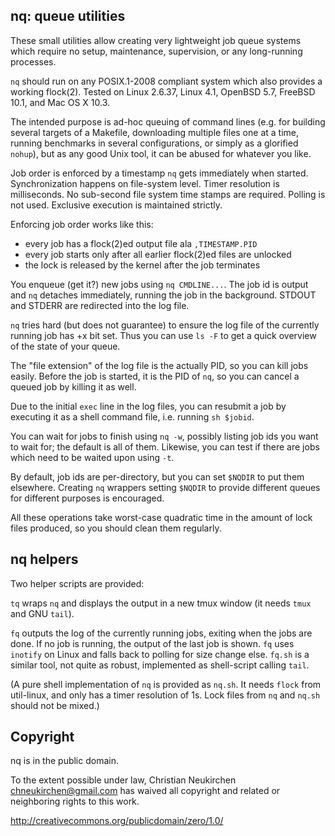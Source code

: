 ## nq: queue utilities

These small utilities allow creating very lightweight job queue
systems which require no setup, maintenance, supervision, or any
long-running processes.

`nq` should run on any POSIX.1-2008 compliant system which also
provides a working flock(2).  Tested on Linux 2.6.37, Linux 4.1,
OpenBSD 5.7, FreeBSD 10.1, and Mac OS X 10.3.

The intended purpose is ad-hoc queuing of command lines (e.g. for
building several targets of a Makefile, downloading multiple files one
at a time, running benchmarks in several configurations, or simply as
a glorified `nohup`), but as any good Unix tool, it can be abused for
whatever you like.

Job order is enforced by a timestamp `nq` gets immediately when
started.  Synchronization happens on file-system level.  Timer
resolution is milliseconds.  No sub-second file system time stamps are
required.  Polling is not used.  Exclusive execution is maintained
strictly.

Enforcing job order works like this:
- every job has a flock(2)ed output file ala `,TIMESTAMP.PID`
- every job starts only after all earlier flock(2)ed files are unlocked
- the lock is released by the kernel after the job terminates

You enqueue (get it?) new jobs using `nq CMDLINE...`.  The job id is
output and `nq` detaches immediately, running the job in the background.
STDOUT and STDERR are redirected into the log file.

`nq` tries hard (but does not guarantee) to ensure the log file of the
currently running job has +x bit set.  Thus you can use `ls -F` to get
a quick overview of the state of your queue.

The "file extension" of the log file is the actually PID, so you can
kill jobs easily.  Before the job is started, it is the PID of `nq`,
so you can cancel a queued job by killing it as well.

Due to the initial `exec` line in the log files, you can resubmit a
job by executing it as a shell command file, i.e. running `sh $jobid`.

You can wait for jobs to finish using `nq -w`, possibly listing job
ids you want to wait for; the default is all of them.  Likewise, you
can test if there are jobs which need to be waited upon using `-t`.

By default, job ids are per-directory, but you can set `$NQDIR` to put
them elsewhere.  Creating `nq` wrappers setting `$NQDIR` to provide
different queues for different purposes is encouraged.

All these operations take worst-case quadratic time in the amount of
lock files produced, so you should clean them regularly.

## nq helpers

Two helper scripts are provided:

`tq` wraps `nq` and displays the output in a new tmux window (it needs
`tmux` and GNU `tail`).

`fq` outputs the log of the currently running jobs, exiting when the
jobs are done.  If no job is running, the output of the last job is
shown.  `fq` uses `inotify` on Linux and falls back to polling for
size change else.  `fq.sh` is a similar tool, not quite as robust,
implemented as shell-script calling `tail`.

(A pure shell implementation of `nq` is provided as `nq.sh`.  It needs
`flock` from util-linux, and only has a timer resolution of 1s.
Lock files from `nq` and `nq.sh` should not be mixed.)

## Copyright

nq is in the public domain.

To the extent possible under law,
Christian Neukirchen <chneukirchen@gmail.com>
has waived all copyright and related or
neighboring rights to this work.

http://creativecommons.org/publicdomain/zero/1.0/
